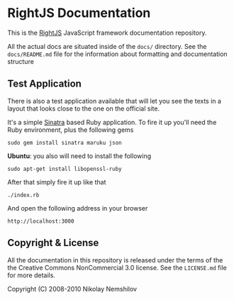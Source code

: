 # RightJS Documentation

This is the [RightJS](http://rightjs.org) JavaScript framework documentation
repository.

All the actual docs are situated inside of the `docs/` directory. See the
`docs/README.md` file for the information about formatting and documentation
structure


## Test Application

There is also a test application available that will let you see the
texts in a layout that looks close to the one on the official site.

It's a simple [Sinatra](http://www.sinatrarb.com) based Ruby application.
To fire it up you'll need the Ruby environment, plus the following gems

    sudo gem install sinatra maruku json

__Ubuntu__: you also will need to install the following

    sudo apt-get install libopenssl-ruby

After that simply fire it up like that

    ./index.rb

And open the following address in your browser

    http://localhost:3000


## Copyright & License

All the documentation in this repository is released under the terms of the
the Creative Commons NonCommercial 3.0 license. See the `LICENSE.md` file for
more details.

Copyright (C) 2008-2010 Nikolay Nemshilov

